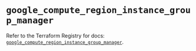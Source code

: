 # `google_compute_region_instance_group_manager`

Refer to the Terraform Registry for docs: [`google_compute_region_instance_group_manager`](https://registry.terraform.io/providers/drfaust92/google/4.16.4/docs/resources/compute_region_instance_group_manager).
